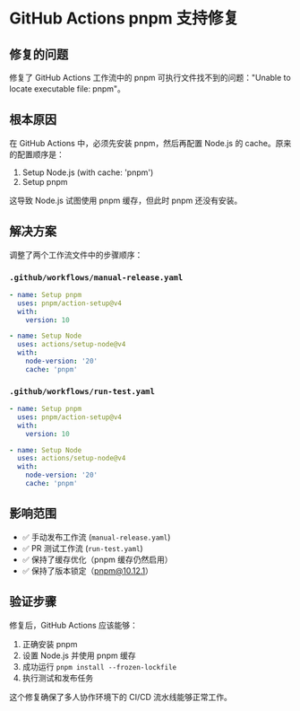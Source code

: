 # GitHub Actions pnpm 支持修复

## 修复的问题

修复了 GitHub Actions 工作流中的 pnpm 可执行文件找不到的问题："Unable to locate executable file: pnpm"。

## 根本原因

在 GitHub Actions 中，必须先安装 pnpm，然后再配置 Node.js 的 cache。原来的配置顺序是：

1. Setup Node.js (with cache: 'pnpm')
2. Setup pnpm

这导致 Node.js 试图使用 pnpm 缓存，但此时 pnpm 还没有安装。

## 解决方案

调整了两个工作流文件中的步骤顺序：

### `.github/workflows/manual-release.yaml`

```yaml
- name: Setup pnpm
  uses: pnpm/action-setup@v4
  with:
    version: 10

- name: Setup Node
  uses: actions/setup-node@v4
  with:
    node-version: '20'
    cache: 'pnpm'
```

### `.github/workflows/run-test.yaml`

```yaml
- name: Setup pnpm
  uses: pnpm/action-setup@v4
  with:
    version: 10

- name: Setup Node
  uses: actions/setup-node@v4
  with:
    node-version: '20'
    cache: 'pnpm'
```

## 影响范围

- ✅ 手动发布工作流 (`manual-release.yaml`)
- ✅ PR 测试工作流 (`run-test.yaml`)
- ✅ 保持了缓存优化（pnpm 缓存仍然启用）
- ✅ 保持了版本锁定（pnpm@10.12.1）

## 验证步骤

修复后，GitHub Actions 应该能够：

1. 正确安装 pnpm
2. 设置 Node.js 并使用 pnpm 缓存
3. 成功运行 `pnpm install --frozen-lockfile`
4. 执行测试和发布任务

这个修复确保了多人协作环境下的 CI/CD 流水线能够正常工作。
